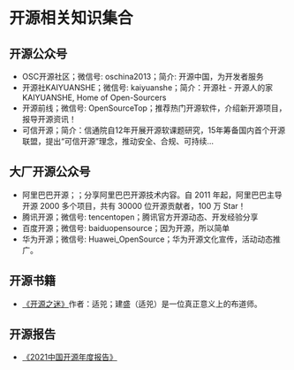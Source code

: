# 开源相关知识集合

## 开源公众号

- OSC开源社区；微信号: oschina2013；简介: 开源中国，为开发者服务
- 开源社KAIYUANSHE；微信号: kaiyuanshe；简介：开源社 - 开源人的家 KAIYUANSHE, Home of Open-Sourcers
- 开源前线；微信号: OpenSourceTop；推荐热门开源软件，介绍新开源项目，报导开源资讯！
- 可信开源；简介：信通院自12年开展开源软课题研究，15年筹备国内首个开源联盟，提出“可信开源”理念，推动安全、合规、可持续...

## 大厂开源公众号

- 阿里巴巴开源；；分享阿里巴巴开源技术内容。自 2011 年起，阿里巴巴主导开源 2000 多个项目，共有 30000 位开源贡献者，100 万 Star！
- 腾讯开源；微信号: tencentopen；腾讯官方开源动态、开发经验分享
- 百度开源；微信号: baiduopensource；因为开源，所以简单
- 华为开源；微信号: Huawei_OpenSource；华为开源文化宣传，活动动态推广。

## 开源书籍

- [《开源之迷》](https://mp.weixin.qq.com/s/aEM5q-JPp06mO0ZpfEbREw)作者：适兕；建盛（适兕）是一位真正意义上的布道师。

## 开源报告

- [《2021中国开源年度报告》](https://mp.weixin.qq.com/s/xeJlMsNvD2odt4gb9mOHkg)

